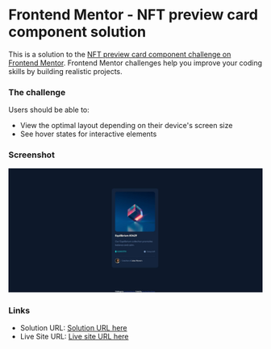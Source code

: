 # Frontend Mentor - NFT preview card component solution

This is a solution to the [NFT preview card component challenge on Frontend Mentor](https://www.frontendmentor.io/challenges/nft-preview-card-component-SbdUL_w0U). Frontend Mentor challenges help you improve your coding skills by building realistic projects.

### The challenge

Users should be able to:

- View the optimal layout depending on their device's screen size
- See hover states for interactive elements

### Screenshot

![Screenshot for the Interactive rating component coding challenge](./images/nft-preview-card-component.jpg)

### Links

- Solution URL: [Solution URL here](https://github.com/dangkhoa1195/nft-preview-card-component)
- Live Site URL: [Live site URL here](https://dangkhoa1195.github.io/interactive-rating-component/)
